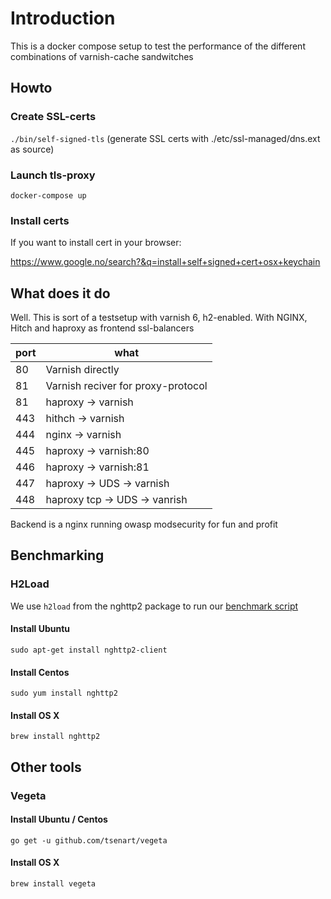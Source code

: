# Introduction

This is a docker compose setup to test the performance of the different combinations of varnish-cache sandwitches

## Howto

### Create SSL-certs
` ./bin/self-signed-tls ` (generate SSL certs with ./etc/ssl-managed/dns.ext as source)

### Launch tls-proxy
` docker-compose up `

### Install certs

If you want to install cert in your browser:

https://www.google.no/search?&q=install+self+signed+cert+osx+keychain

## What does it do

Well. This is sort of a testsetup with varnish 6, h2-enabled. With NGINX, Hitch and haproxy as frontend ssl-balancers

|port|what|
|----|----|
|80| Varnish directly
|81| Varnish reciver for proxy-protocol
|81| haproxy -> varnish
|443|hithch -> varnish 
|444|nginx -> varnish
|445|haproxy -> varnish:80
|446|haproxy -> varnish:81
|447|haproxy -> UDS -> varnish
|448|haproxy tcp -> UDS -> vanrish

Backend is a nginx running owasp modsecurity for fun and profit

## Benchmarking

### H2Load

We use `h2load` from the nghttp2 package to run our [benchmark script](benchmark.sh)

#### Install Ubuntu

`sudo apt-get install nghttp2-client`

#### Install Centos
`sudo yum install nghttp2`

#### Install OS X
`brew install nghttp2`

## Other tools

### Vegeta

#### Install Ubuntu / Centos

`go get -u github.com/tsenart/vegeta`

#### Install OS X

`brew install vegeta`




